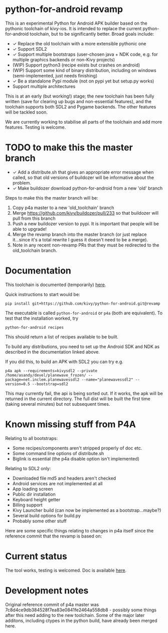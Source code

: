 # python-for-android revamp

This is an experimental Python for Android APK builder based on the
pythonic toolchain of kivy-ios. It is intended to replace the current
python-for-android toolchain, but to be significantly better. Broad goals include:

- ✓ Replace the old toolchain with a more extensible pythonic one
- ✓ Support SDL2
- ✓ Support multiple bootstraps (user-chosen java + NDK code, e.g. for
  multiple graphics backends or non-Kivy projects)
- (WIP) Support python3 (recipe exists but crashes on android)
- (WIP) Support some kind of binary distribution, including on windows (semi-implemented, just needs finishing)
- ✓ Be a standalone Pypi module (not on pypi yet but setup.py works)
- Support multiple architectures

This is at an early (but working!) stage; the new toolchain has been
fully written (save for clearing up bugs and non-essential features),
and the toolchain supports both SDL2 and Pygame backends. The other
features will be tackled soon.

We are currently working to stabilise all parts of the toolchain and
add more features. Testing is welcome.

# TODO to make this the master branch

- ✓ Add a distribute.sh that gives an appropriate error message when
  called, so that old versions of buildozer will be informative about
  the problem.
- ✓ Make buildozer download python-for-android from a new 'old' branch

Steps to make this the master branch will be:

1. Copy p4a master to a new 'old_toolchain' branch
2. Merge https://github.com/kivy/buildozer/pull/233 so that buildozer
   will pull from this branch
3. Push a new buildozer version to pypi. It is important that people
   will be able to upgrade!
4. Merge the revamp branch into the master branch (or just replace
   it...since it's a total rewrite I guess it doesn't need to be a
   merge).
5. Note in any recent non-revamp PRs that they must be redirected to
   the old_toolchain branch.

# Documentation

This toolchain is documented (temporarily)
[here](http://inclem.net/files/p4a_revamp_doc/).

Quick instructions to start would be:

    pip install git+https://github.com/kivy/python-for-android.git@revamp

The executable is called `python-for-android` or `p4a` (both are
equivalent). To test that the installation worked, try

    python-for-android recipes

This should return a list of recipes available to be built.

To build any distributions, you need to set up the Android SDK and NDK
as described in the documentation linked above.

If you did this, to build an APK with SDL2 you can try e.g.

    p4a apk --requirements=kivysdl2 --private /home/asandy/devel/planewave_frozen/ --package=net.inclem.planewavessdl2 --name="planewavessdl2" --version=0.5 --bootstrap=sdl2

This may currently fail, the api is being sorted out. If it works, the
apk will be returned in the current directory. The full dist will be
built the first time (taking several minutes) but not subsequent
times.

# Known missing stuff from P4A

Relating to all bootstraps:
- Some recipes/components aren't stripped properly of doc etc.
- Some command line options of distribute.sh
- Biglink is essential (the p4a disable option isn't implemented)

Relating to SDL2 only:
- Downloaded file md5 and headers aren't checked
- Android services are not implemented at all
- App loading screen
- Public dir installation
- Keyboard height getter
- Billing support
- Kivy Launcher build (can now be implemented as a bootstrap...maybe?)
- Several build options for build.py
- Probably some other stuff

Here are some specific things relating to changes in p4a itself since
the reference commit that the revamp is based on:

# Current status

The tool works, testing is welcomed. Doc is available [here](http://inclem.net/files/p4a_revamp_doc/).

# Development notes

Original reference commit of p4a master was
7c8d4ce9db384528f7ea83e0841fe2464a558db8 - possibly some things after
this need adding to the new toolchain. Some of the major later
additons, including ctypes in the python build, have already been
merged here.

